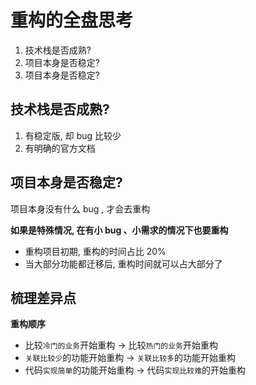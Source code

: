 # 重构的全盘思考

1. 技术栈是否成熟?
2. 项目本身是否稳定?
3. 项目本身是否稳定?



## 技术栈是否成熟?

1. 有稳定版, 却 bug 比较少
2. 有明确的官方文档



## 项目本身是否稳定?

项目本身没有什么 bug , 才会去重构



**如果是特殊情况, 在有小 bug 、小需求的情况下也要重构**

- 重构项目初期, 重构的时间占比 20%
- 当大部分功能都迁移后, 重构时间就可以占大部分了



## 梳理差异点

**重构顺序**

- 比较`冷门的业务`开始重构 -> 比较`热门的业务`开始重构
- `关联比较少`的功能开始重构 -> `关联比较多`的功能开始重构
- 代码`实现简单`的功能开始重构 -> 代码`实现比较难`的开始重构































